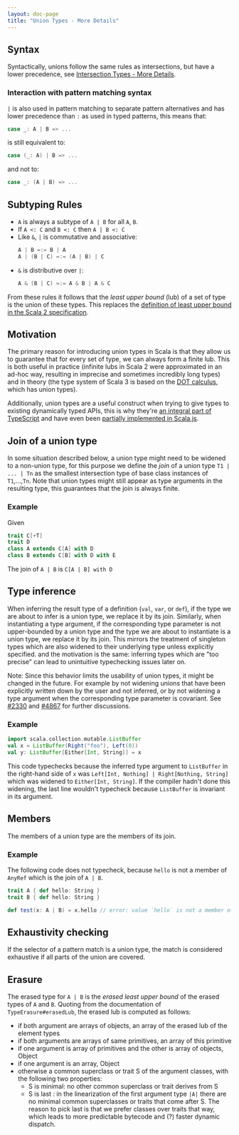 ```yaml
---
layout: doc-page
title: "Union Types - More Details"
---
```


## Syntax

Syntactically, unions follow the same rules as intersections, but have a lower precedence, see
[Intersection Types - More Details](./intersection-types-spec.md).

### Interaction with pattern matching syntax
`|` is also used in pattern matching to separate pattern alternatives and has
lower precedence than `:` as used in typed patterns, this means that:

``` scala
case _: A | B => ...
```
is still equivalent to:
``` scala
case (_: A) | B => ...
```
and not to:
``` scala
case _: (A | B) => ...
```

## Subtyping Rules

- `A` is always a subtype of `A | B` for all `A`, `B`.
- If `A <: C` and `B <: C` then `A | B <: C`
- Like `&`, `|` is commutative and associative:
  ```scala
  A | B =:= B | A
  A | (B | C) =:= (A | B) | C
  ```
- `&` is distributive over `|`:
  ```scala
  A & (B | C) =:= A & B | A & C
  ```

From these rules it follows that the _least upper bound_ (lub) of a set of type
is the union of these types. This replaces the
[definition of least upper bound in the Scala 2 specification](https://www.scala-lang.org/files/archive/spec/2.12/03-types.html#least-upper-bounds-and-greatest-lower-bounds).

## Motivation

The primary reason for introducing union types in Scala is that they allow us to
guarantee that for every set of type, we can always form a finite lub. This is
both useful in practice (infinite lubs in Scala 2 were approximated in an ad-hoc
way, resulting in imprecise and sometimes incredibly long types) and in theory
(the type system of Scala 3 is based on the
[DOT calculus](https://infoscience.epfl.ch/record/227176/files/soundness_oopsla16.pdf),
which has union types).

Additionally, union types are a useful construct when trying to give types to existing
dynamically typed APIs, this is why they're [an integral part of TypeScript](https://www.typescriptlang.org/docs/handbook/advanced-types.html#union-types)
and have even been [partially implemented in Scala.js](https://github.com/scala-js/scala-js/blob/master/library/src/main/scala/scala/scalajs/js/Union.scala).

## Join of a union type

In some situation described below, a union type might need to be widened to
a non-union type, for this purpose we define the _join_ of a union type `T1 |
... | Tn` as the smallest intersection type of base class instances of
`T1`,...,`Tn`. Note that union types might still appear as type arguments in the
resulting type, this guarantees that the join is always finite.

### Example

Given

```scala
trait C[+T]
trait D
class A extends C[A] with D
class B extends C[B] with D with E
```

The join of `A | B` is `C[A | B] with D`

## Type inference

When inferring the result type of a definition (`val`, `var`, or `def`), if the
type we are about to infer is a union type, we replace it by its join.
Similarly, when instantiating a type argument, if the corresponding type
parameter is not upper-bounded by a union type and the type we are about to
instantiate is a union type, we replace it by its join. This mirrors the
treatment of singleton types which are also widened to their underlying type
unless explicitly specified. and the motivation is the same: inferring types
which are "too precise" can lead to unintuitive typechecking issues later on.

Note: Since this behavior limits the usability of union types, it might
be changed in the future. For example by not widening unions that have been
explicitly written down by the user and not inferred, or by not widening a type
argument when the corresponding type parameter is covariant. See
[#2330](https://github.com/lampepfl/dotty/pull/2330) and
[#4867](https://github.com/lampepfl/dotty/issues/4867) for further discussions.

### Example

```scala
import scala.collection.mutable.ListBuffer
val x = ListBuffer(Right("foo"), Left(0))
val y: ListBuffer[Either[Int, String]] = x
```

This code typechecks because the inferred type argument to `ListBuffer` in the
right-hand side of `x` was `Left[Int, Nothing] | Right[Nothing, String]` which
was widened to `Either[Int, String]`. If the compiler hadn't done this widening,
the last line wouldn't typecheck because `ListBuffer` is invariant in its
argument.


## Members

The members of a union type are the members of its join.

### Example

The following code does not typecheck, because `hello` is not a member of
`AnyRef` which is the join of `A | B`.

```scala
trait A { def hello: String }
trait B { def hello: String }

def test(x: A | B) = x.hello // error: value `hello` is not a member of A | B
```

## Exhaustivity checking

If the selector of a pattern match is a union type, the match is considered
exhaustive if all parts of the union are covered.

## Erasure

The erased type for `A | B` is the _erased least upper bound_ of the erased
types of `A` and `B`. Quoting from the documentation of `TypeErasure#erasedLub`,
the erased lub is computed as follows:
- if both argument are arrays of objects, an array of the erased lub of the element types
- if both arguments are arrays of same primitives, an array of this primitive
- if one argument is array of primitives and the other is array of objects, Object
- if one argument is an array, Object
- otherwise a common superclass or trait S of the argument classes, with the
  following two properties:
  * S is minimal: no other common superclass or trait derives from S
  * S is last   : in the linearization of the first argument type `|A|`
                  there are no minimal common superclasses or traits that
                  come after S.
  The reason to pick last is that we prefer classes over traits that way,
  which leads to more predictable bytecode and (?) faster dynamic dispatch.

